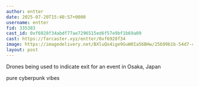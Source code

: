 ```yaml
---
author: entter
date: 2025-07-20T15:40:57+0000
username: entter
fid: 335383
cast_id: 0xf6928f34abdf77ae7296515ed6f57e9bf1b69a09
cast: https://farcaster.xyz/entter/0xf6928f34
image: https://imagedelivery.net/BXluQx4ige9GuW0Ia56BHw/25b99b1b-54d7-4e49-a138-c7ac6859f600/original
layout: post
---
```

Drones being used to indicate exit for an event in Osaka, Japan   
  
pure cyberpunk vibes  

<img src='https://imagedelivery.net/BXluQx4ige9GuW0Ia56BHw/25b99b1b-54d7-4e49-a138-c7ac6859f600/original' alt='' referrerpolicy='no-referrer'/>